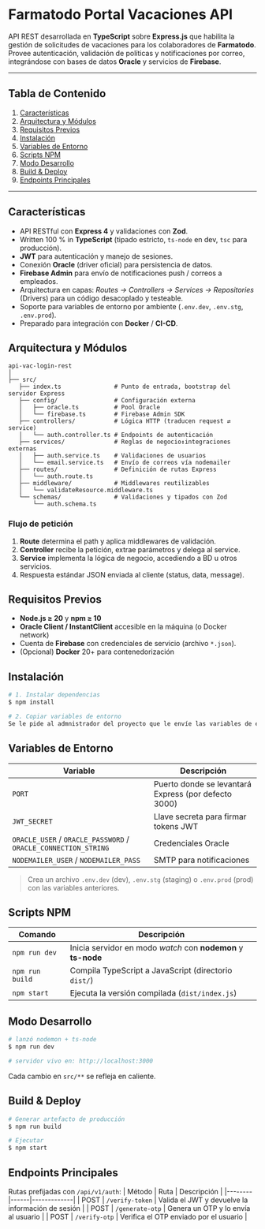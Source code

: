 # Farmatodo Portal Vacaciones API

API REST desarrollada en **TypeScript** sobre **Express.js** que habilita la gestión de solicitudes de vacaciones para los colaboradores de **Farmatodo**. Provee autenticación, validación de políticas y notificaciones por correo, integrándose con bases de datos **Oracle** y servicios de **Firebase**.

---

## Tabla de Contenido
1. [Características](#características)
2. [Arquitectura y Módulos](#arquitectura-y-módulos)
3. [Requisitos Previos](#requisitos-previos)
4. [Instalación](#instalación)
5. [Variables de Entorno](#variables-de-entorno)
6. [Scripts NPM](#scripts-npm)
7. [Modo Desarrollo](#modo-desarrollo)
8. [Build & Deploy](#build--deploy)
9. [Endpoints Principales](#endpoints-principales)
---

## Características
- API RESTful con **Express 4** y validaciones con **Zod**.
- Written 100 % in **TypeScript** (tipado estricto, `ts-node` en dev, `tsc` para producción).
- **JWT** para autenticación y manejo de sesiones.
- Conexión **Oracle** (driver oficial) para persistencia de datos.
- **Firebase Admin** para envío de notificaciones push / correos a empleados.
- Arquitectura en capas: *Routes → Controllers → Services → Repositories* (Drivers) para un código desacoplado y testeable.
- Soporte para variables de entorno por ambiente (`.env.dev`, `.env.stg`, `.env.prod`).
- Preparado para integración con **Docker** / **CI-CD**.

## Arquitectura y Módulos
```
api-vac-login-rest
│
├── src/
   ├── index.ts               # Punto de entrada, bootstrap del servidor Express
   ├── config/                # Configuración externa
   │   ├── oracle.ts          # Pool Oracle
   │   └── firebase.ts        # Firebase Admin SDK
   ├── controllers/           # Lógica HTTP (traducen request ⇄ service)
   │   └── auth.controller.ts # Endpoints de autenticación
   ├── services/              # Reglas de negocio↕︎integraciones externas
   │   ├── auth.service.ts    # Validaciones de usuarios
   │   └── email.service.ts   # Envío de correos vía nodemailer
   ├── routes/                # Definición de rutas Express
   │   └── auth.route.ts
   ├── middleware/            # Middlewares reutilizables
   │   └── validateResource.middleware.ts
   └── schemas/               # Validaciones y tipados con Zod
       └── auth.schema.ts

```

### Flujo de petición
1. **Route** determina el path y aplica middlewares de validación.
2. **Controller** recibe la petición, extrae parámetros y delega al service.
3. **Service** implementa la lógica de negocio, accediendo a BD u otros servicios.
4. Respuesta estándar JSON enviada al cliente (status, data, message).

## Requisitos Previos
- **Node.js ≥ 20** y **npm ≥ 10**
- **Oracle Client / InstantClient** accesible en la máquina (o Docker network)
- Cuenta de **Firebase** con credenciales de servicio (archivo `*.json`).
- (Opcional) **Docker** 20+ para contenedorización

## Instalación
```bash
# 1. Instalar dependencias
$ npm install

# 2. Copiar variables de entorno
Se le pide al admnistrador del proyecto que le envíe las variables de entorno
```

## Variables de Entorno
| Variable | Descripción |
|----------|-------------|
| `PORT` | Puerto donde se levantará Express (por defecto 3000) |
| `JWT_SECRET` | Llave secreta para firmar tokens JWT |
| `ORACLE_USER` / `ORACLE_PASSWORD` / `ORACLE_CONNECTION_STRING` | Credenciales Oracle |
| `NODEMAILER_USER` / `NODEMAILER_PASS` | SMTP para notificaciones |

> Crea un archivo `.env.dev` (dev), `.env.stg` (staging) o `.env.prod` (prod) con las variables anteriores.

## Scripts NPM
| Comando | Descripción |
|---------|-------------|
| `npm run dev` | Inicia servidor en modo *watch* con **nodemon** y **ts-node** |
| `npm run build` | Compila TypeScript a JavaScript (directorio `dist/`) |
| `npm start` | Ejecuta la versión compilada (`dist/index.js`) |

## Modo Desarrollo
```bash
# lanzó nodemon + ts-node
$ npm run dev

# servidor vivo en: http://localhost:3000
```
Cada cambio en `src/**` se refleja en caliente.

## Build & Deploy
```bash
# Generar artefacto de producción
$ npm run build

# Ejecutar
$ npm start
```


## Endpoints Principales
Rutas prefijadas con `/api/v1/auth`:
| Método | Ruta | Descripción |
|--------|------|-------------|
| POST | `/verify-token` | Valida el JWT y devuelve la información de sesión |
| POST | `/generate-otp` | Genera un OTP y lo envía al usuario |
| POST | `/verify-otp` | Verifica el OTP enviado por el usuario |
